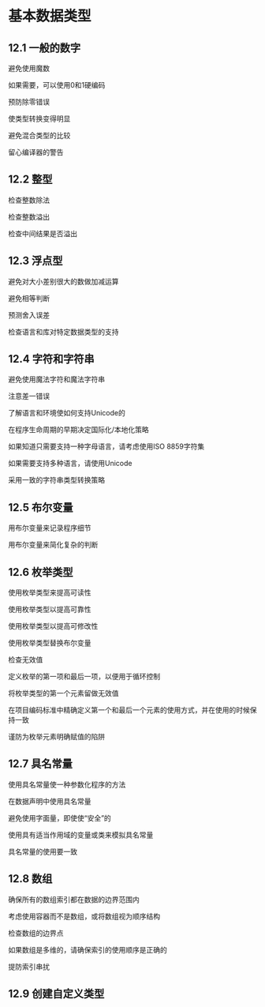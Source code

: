# 基本数据类型

## 12.1 一般的数字

避免使用魔数

如果需要，可以使用0和1硬编码

预防除零错误

使类型转换变得明显

避免混合类型的比较

留心编译器的警告

## 12.2 整型

检查整数除法

检查整数溢出

检查中间结果是否溢出

## 12.3 浮点型

避免对大小差别很大的数做加减运算

避免相等判断

预测舍入误差

检查语言和库对特定数据类型的支持

## 12.4 字符和字符串

避免使用魔法字符和魔法字符串

注意差一错误

了解语言和环境使如何支持Unicode的

在程序生命周期的早期决定国际化/本地化策略

如果知道只需要支持一种字母语言，请考虑使用ISO 8859字符集

如果需要支持多种语言，请使用Unicode

采用一致的字符串类型转换策略

## 12.5 布尔变量

用布尔变量来记录程序细节

用布尔变量来简化复杂的判断

## 12.6 枚举类型

使用枚举类型来提高可读性

使用枚举类型以提高可靠性

使用枚举类型以提高可修改性

使用枚举类型替换布尔变量

检查无效值

定义枚举的第一项和最后一项，以便用于循环控制

将枚举类型的第一个元素留做无效值

在项目编码标准中精确定义第一个和最后一个元素的使用方式，并在使用的时候保持一致

谨防为枚举元素明确赋值的陷阱

## 12.7 具名常量

使用具名常量使一种参数化程序的方法

在数据声明中使用具名常量

避免使用字面量，即使使“安全”的

使用具有适当作用域的变量或类来模拟具名常量

具名常量的使用要一致

## 12.8 数组

确保所有的数组索引都在数据的边界范围内

考虑使用容器而不是数组，或将数组视为顺序结构

检查数组的边界点

如果数组是多维的，请确保索引的使用顺序是正确的

提防索引串扰

## 12.9 创建自定义类型
